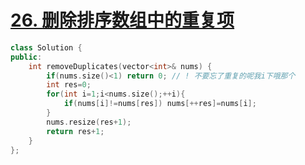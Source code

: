 # [26. 删除排序数组中的重复项](https://leetcode-cn.com/problems/remove-duplicates-from-sorted-array/)

```cpp
class Solution {
public:
    int removeDuplicates(vector<int>& nums) {
        if(nums.size()<1) return 0; // ! 不要忘了重复的呢我i下哦那个
        int res=0;
        for(int i=1;i<nums.size();++i){
            if(nums[i]!=nums[res]) nums[++res]=nums[i];
        }
        nums.resize(res+1);
        return res+1;
    }
};
```
